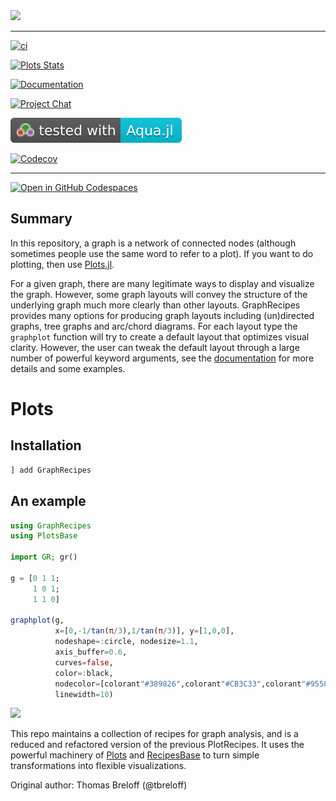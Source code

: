 <a href="https://opencollective.com/plotsjl/donate" target="_blank">
  <img src="https://opencollective.com/webpack/donate/button@2x.png?color=blue" width=200 />
</a>

________________________________

[![ci](https://github.com/Own65/Plots.jl/actions/workflows/ci.yml/badge.svg)](https://github.com/Own65/Plots.jl/actions/workflows/ci.yml)

[![Plots Stats](https://travis-ci.org/JuliaPlots/StatsPlots.jl.svg?branch=master)](https://travis-ci.org/JuliaPlots/StatsPlots.jl)

[![Documentation](https://img.shields.io/badge/docs-stable-blue.svg)](https://docs.juliaplots.org/latest/generated/statsplots/)

[![Project Chat](https://img.shields.io/badge/zulip-join_chat-brightgreen.svg)](https://julialang.zulipchat.com/#narrow/stream/236493-plots)

[![Aqua.Jl QA](https://raw.githubusercontent.com/JuliaTesting/Aqua.jl/master/badge.svg)](https://github.com/JuliaTesting/Aqua.jl)

[pkgeval-img]: https://juliaci.github.io/NanosoldierReports/pkgeval_badges

[pkgeval-url]: https://juliaci.github.io/NanosoldierReports/pkgeval_badges/report.html

[gitter-url]: https://gitter.im/tbreloff/Plots.jl?utm_source=badge&utm_medium=badge&utm_campaign=pr-badge&utm_content=badge

[![Codecov](https://codecov.io/gh/JuliaPlots/Plots.jl/branch/v2/graph/badge.svg)](https://codecov.io/gh/JuliaPlots/Plots.jl/tree/v2)

________________________________


<a href='https://codespaces.new/JuliaPlots/Plots.jl?quickstart=1'><img src='https://github.com/codespaces/badge.svg' alt='Open in GitHub Codespaces' style='max-width: 100%;'></a>


## Summary
In this repository, a graph is a network of connected nodes (although sometimes people use the same word to refer to a plot). If you want to do plotting, then use [Plots.jl](https://github.com/JuliaPlots/Plots.jl).

For a given graph, there are many legitimate ways to display and visualize the graph. However, some graph layouts will convey the structure of the underlying graph much more clearly than other layouts. GraphRecipes provides many options for producing graph layouts including  (un)directed graphs, tree graphs and arc/chord diagrams. For each layout type the `graphplot` function will try to create a default layout that optimizes visual clarity. However, the user can tweak the default layout through a large number of powerful keyword arguments, see the [documentation](https://docs.juliaplots.org/stable/GraphRecipes/introduction) for more details and some examples.

# Plots

## Installation
```julia
] add GraphRecipes
```

## An example
```julia
using GraphRecipes
using PlotsBase

import GR; gr()

g = [0 1 1;
     1 0 1;
     1 1 0]

graphplot(g,
          x=[0,-1/tan(π/3),1/tan(π/3)], y=[1,0,0],
          nodeshape=:circle, nodesize=1.1,
          axis_buffer=0.6,
          curves=false,
          color=:black,
          nodecolor=[colorant"#389826",colorant"#CB3C33",colorant"#9558B2"],
          linewidth=10)
```
![](assets/readme_julia_logo_pun.png)


This repo maintains a collection of recipes for graph analysis, and is a reduced and refactored version of the previous PlotRecipes. It uses the powerful machinery of [Plots](https://github.com/JuliPlots/Plots.jl) and [RecipesBase](https://github.com/JuliaPlots/Plots.jl/tree/master/RecipesBase) to turn simple transformations into flexible visualizations.

Original author: Thomas Breloff (@tbreloff)
